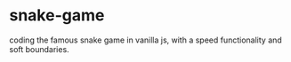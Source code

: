 # snake-game
coding the famous snake game in vanilla js, with a speed functionality and soft boundaries.
